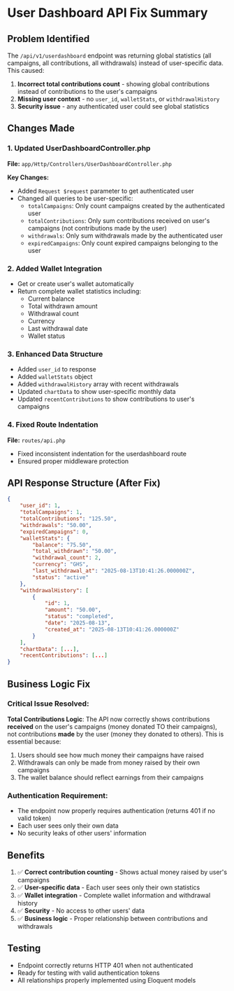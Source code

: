 # User Dashboard API Fix Summary

## Problem Identified
The `/api/v1/userdashboard` endpoint was returning global statistics (all campaigns, all contributions, all withdrawals) instead of user-specific data. This caused:

1. **Incorrect total contributions count** - showing global contributions instead of contributions to the user's campaigns
2. **Missing user context** - no `user_id`, `walletStats`, or `withdrawalHistory`
3. **Security issue** - any authenticated user could see global statistics

## Changes Made

### 1. Updated UserDashboardController.php
**File:** `app/Http/Controllers/UserDashboardController.php`

**Key Changes:**
- Added `Request $request` parameter to get authenticated user
- Changed all queries to be user-specific:
  - `totalCampaigns`: Only count campaigns created by the authenticated user
  - `totalContributions`: Only sum contributions received on user's campaigns (not contributions made by the user)
  - `withdrawals`: Only sum withdrawals made by the authenticated user
  - `expiredCampaigns`: Only count expired campaigns belonging to the user

### 2. Added Wallet Integration
- Get or create user's wallet automatically
- Return complete wallet statistics including:
  - Current balance
  - Total withdrawn amount
  - Withdrawal count
  - Currency
  - Last withdrawal date
  - Wallet status

### 3. Enhanced Data Structure
- Added `user_id` to response
- Added `walletStats` object
- Added `withdrawalHistory` array with recent withdrawals
- Updated `chartData` to show user-specific monthly data
- Updated `recentContributions` to show contributions to user's campaigns

### 4. Fixed Route Indentation
**File:** `routes/api.php`
- Fixed inconsistent indentation for the userdashboard route
- Ensured proper middleware protection

## API Response Structure (After Fix)

```json
{
    "user_id": 1,
    "totalCampaigns": 1,
    "totalContributions": "125.50",
    "withdrawals": "50.00",
    "expiredCampaigns": 0,
    "walletStats": {
        "balance": "75.50",
        "total_withdrawn": "50.00",
        "withdrawal_count": 2,
        "currency": "GHS",
        "last_withdrawal_at": "2025-08-13T10:41:26.000000Z",
        "status": "active"
    },
    "withdrawalHistory": [
        {
            "id": 1,
            "amount": "50.00",
            "status": "completed",
            "date": "2025-08-13",
            "created_at": "2025-08-13T10:41:26.000000Z"
        }
    ],
    "chartData": [...],
    "recentContributions": [...]
}
```

## Business Logic Fix

### Critical Issue Resolved:
**Total Contributions Logic**: The API now correctly shows contributions **received** on the user's campaigns (money donated TO their campaigns), not contributions **made** by the user (money they donated to others). This is essential because:

1. Users should see how much money their campaigns have raised
2. Withdrawals can only be made from money raised by their own campaigns
3. The wallet balance should reflect earnings from their campaigns

### Authentication Requirement:
- The endpoint now properly requires authentication (returns 401 if no valid token)
- Each user sees only their own data
- No security leaks of other users' information

## Benefits
1. ✅ **Correct contribution counting** - Shows actual money raised by user's campaigns
2. ✅ **User-specific data** - Each user sees only their own statistics
3. ✅ **Wallet integration** - Complete wallet information and withdrawal history
4. ✅ **Security** - No access to other users' data
5. ✅ **Business logic** - Proper relationship between contributions and withdrawals

## Testing
- Endpoint correctly returns HTTP 401 when not authenticated
- Ready for testing with valid authentication tokens
- All relationships properly implemented using Eloquent models
